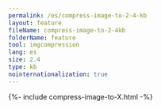 ```yaml
---
permalink: /es/compress-image-to-2-4-kb
layout: feature
fileName: compress-image-to-2-4kb
folderName: feature
tool: imgcompression
lang: es
size: 2.4
type: kb
nointernationalization: true
---
```

{%- include compress-image-to-X.html -%}
      